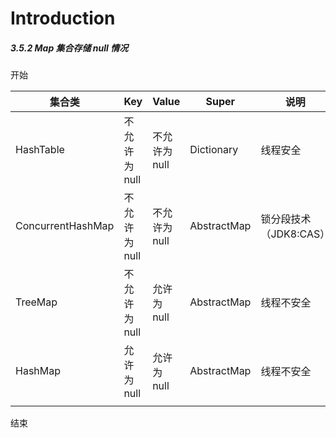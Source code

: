 # Introduction

##### 3.5.2 Map 集合存储 null 情况

开始

| 集合类            | Key           | Value         | Super       | 说明                   |
| ----------------- | ------------- | ------------- | ----------- | ---------------------- |
| HashTable         | 不允许为 null | 不允许为 null | Dictionary  | 线程安全               |
| ConcurrentHashMap | 不允许为 null | 不允许为 null | AbstractMap | 锁分段技术（JDK8:CAS） |
| TreeMap           | 不允许为 null | 允许为 null   | AbstractMap | 线程不安全             |
| HashMap           | 允许为 null   | 允许为 null   | AbstractMap | 线程不安全             |
|                   |               |               |             |                        |

结束